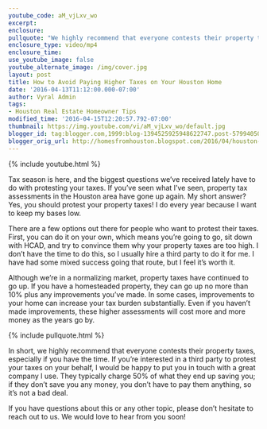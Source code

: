 ```yaml
---
youtube_code: aM_vjLxv_wo
excerpt:
enclosure:
pullquote: "We highly recommend that everyone contests their property taxes."
enclosure_type: video/mp4
enclosure_time:
use_youtube_image: false
youtube_alternate_image: /img/cover.jpg
layout: post
title: How to Avoid Paying Higher Taxes on Your Houston Home
date: '2016-04-13T11:12:00.000-07:00'
author: Vyral Admin
tags:
- Houston Real Estate Homeowner Tips
modified_time: '2016-04-15T12:20:57.792-07:00'
thumbnail: https://img.youtube.com/vi/aM_vjLxv_wo/default.jpg
blogger_id: tag:blogger.com,1999:blog-1394525925948622747.post-5799405029271790803
blogger_orig_url: http://homesfromhouston.blogspot.com/2016/04/houston-real-estate-agent-tips-for.html
---
```

{% include youtube.html %}

Tax season is here, and the biggest questions we’ve received lately have to do with protesting your taxes. If you’ve seen what I’ve seen, property tax assessments in the Houston area have gone up again. My short answer? Yes, you should protest your property taxes! I do every year because I want to keep my bases low.

There are a few options out there for people who want to protest their taxes. First, you can do it on your own, which means you’re going to go, sit down with HCAD, and try to convince them why your property taxes are too high. I don’t have the time to do this, so I usually hire a third party to do it for me. I have had some mixed success going that route, but I feel it’s worth it.

Although we’re in a normalizing market, property taxes have continued to go up. If you have a homesteaded property, they can go up no more than 10% plus any improvements you’ve made. In some cases, improvements to your home can increase your tax burden substantially. Even if you haven’t made improvements, these higher assessments will cost more and more money as the years go by.

{% include pullquote.html %}

In short, we highly recommend that everyone contests their property taxes, especially if you have the time. If you’re interested in a third party to protest your taxes on your behalf, I would be happy to put you in touch with a great company I use. They typically charge 50% of what they end up saving you; if they don’t save you any money, you don’t have to pay them anything, so it’s not a bad deal.

If you have questions about this or any other topic, please don’t hesitate to reach out to us. We would love to hear from you soon!
